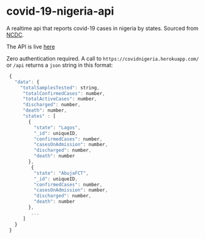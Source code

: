 # covid-19-nigeria-api

A realtime api that reports covid-19 cases in nigeria by states. Sourced from [NCDC](http://covid19.ncdc.gov.ng/).

The API is live [here](https://covidnigeria.herokuapp.com/)

Zero authentication required. A call to `https://covidnigeria.herokuapp.com/` or `/api` returns a `json` string in this format:

```js
 {
   "data": {
     "totalSamplesTested": string,
      "totalConfirmedCases": number,
      "totalActiveCases": number,
      "discharged": number,
      "death": number,
      "states" : [
        { 
          "state": "Lagos",
          "_id": uniqueID,
          "confirmedCases": number,
          "casesOnAdmission": number,
          "discharged": number,
          "death": number
        },
         { 
          "state": "AbujaFCT",
          "_id": uniqueID,
          "confirmedCases": number,
          "casesOnAdmission": number,
          "discharged": number,
          "death": number
        },
         ...
      ]
   }
 }
```

